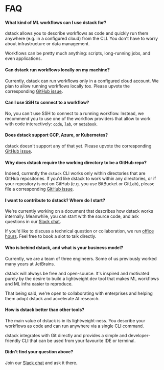 # FAQ

#### What kind of ML workflows can I use dstack for?

dstack allows you to describe workflows as code and quickly run them anywhere (e.g. in a configured cloud) from the CLI.
You don't have to worry about infrastructure or data management.

Workflows can be pretty much anything: scripts, long-running jobs, and even applications.

#### Can dstack run workflows locally on my machine? 

Currently, dstack can run workflows only in a configured cloud account. We plan to 
allow running workflows locally too. Please upvote 
the corresponding [GitHub issue](https://github.com/dstackai/dstack/issues/95).

#### Can I use SSH to connect to a workflow?

No, you can't use SSH to connect to a running workflow. Instead, we recommend you
to use one of the workflow providers that allow to work with code interactively:
[`code`](reference/providers/bash.md), [`lab`](reference/providers/lab.md),
or [`notebook`](reference/providers/notebook.md).

#### Does dstack support GCP, Azure, or Kubernetes?

dstack doesn't support any of that yet. Please upvote 
the corresponding [GitHub issue](https://github.com/dstackai/dstack/issues?q=is%3Aissue+is%3Aopen+label%3Acloud-provider).

#### Why does dstack require the working directory to be a GitHub repo?

Indeed, currently the `dstack` CLI works only within directories that 
are GitHub repositories. If you'd like dstack to work within any directories, 
or if your repository is not on GitHub (e.g. you use BitBucket or GitLab), please
file a corresponding [GitHub issue](https://github.com/dstackai/dstack/issues/new/choose).

#### I want to contribute to dstack? Where do I start?

We're currently working on a document that describes how dstack works internally.
Meanwhile, you can start with the source code, and ask questions in our 
[Slack chat](https://join.slack.com/t/dstackai/shared_invite/zt-xdnsytie-D4qU9BvJP8vkbkHXdi6clQ).

If you'd like to discuss a technical question or collaboration, we run [office hours](https://calendly.com/dstackai/office-hours).
Feel free to book a slot to talk directly.

#### Who is behind dstack, and what is your business model?

Currently, we are a team of three engineers. Some of us previously worked many years at JetBrains.

dstack will always be free and open-source. It's inspired and motivated purely by the desire
to build a lightweight dev tool that makes ML workflows and ML infra easier to reproduce.

That being said, we're open to collaborating with enterprises and helping them adopt dstack and accelerate AI research.  

#### How is dstack better than other tools?

The main value of dstack is in its lightweight-ness. You describe your
workflows as code and can run anywhere via a single CLI command.

dstack integrates with Git directly and provides a simple and developer-friendly CLI 
that can be used from your favourite IDE or terminal.

#### Didn't find your question above?

Join our [Slack chat](https://join.slack.com/t/dstackai/shared_invite/zt-xdnsytie-D4qU9BvJP8vkbkHXdi6clQ) and ask it there.